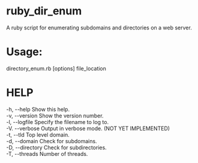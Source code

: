 # ruby_dir_enum
A ruby script for enumerating subdomains and directories on a web server. 

# Usage:  
   directory_enum.rb [options] file_location
   
# HELP    
   -h, --help       Show this help.  
   -v, --version    Show the version number.  
   -l, --logfile    Specify the filename to log to.   
   -V. --verbose    Output in verbose mode. (NOT YET IMPLEMENTED)  
   -t, --tld        Top level domain.  
   -d, --domain     Check for subdomains.  
   -D, --directory  Check for subdirectories.  
   -T, --threads    Number of threads.  
 
